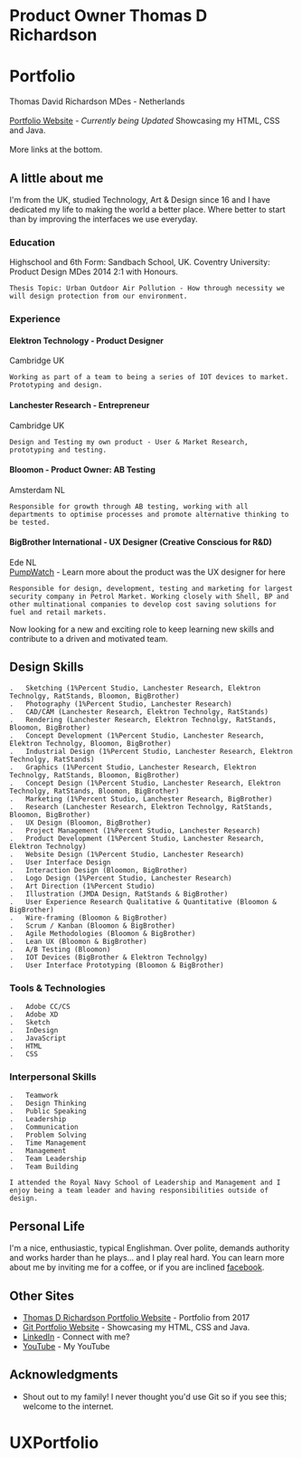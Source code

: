 # Product Owner Thomas D Richardson
# Portfolio

Thomas David Richardson MDes - Netherlands 
<br><br>
[Portfolio Website](https://tdr1991vr.github.io/hello/) - *Currently being Updated* Showcasing my HTML, CSS and Java.<br>
<br>
More links at the bottom. 

## A little about me

I'm from the UK, studied Technology, Art & Design since 16 and I have dedicated my life to making the world a better place. Where better to start than by improving the interfaces we use everyday. 

### Education

Highschool and 6th Form: Sandbach School, UK. Coventry University: Product Design MDes 2014 2:1 with Honours.

```
Thesis Topic: Urban Outdoor Air Pollution - How through necessity we will design protection from our environment. 
```

### Experience

#### Elektron Technology - Product Designer
Cambridge UK

```
Working as part of a team to being a series of IOT devices to market. Prototyping and design. 
```

#### Lanchester Research - Entrepreneur
Cambridge UK

```
Design and Testing my own product - User & Market Research, prototyping and testing. 
```

#### Bloomon - Product Owner: AB Testing
Amsterdam NL 

```
Responsible for growth through AB testing, working with all departments to optimise processes and promote alternative thinking to be tested.  
```

#### BigBrother International - UX Designer (Creative Conscious for R&D)
Ede NL <br>
[PumpWatch](http://www.pumpwatch.nl) - Learn more about the product was the UX designer for here

```
Responsible for design, development, testing and marketing for largest security company in Petrol Market. Working closely with Shell, BP and other multinational companies to develop cost saving solutions for fuel and retail markets. 
```

Now looking for a new and exciting role to keep learning new skills and contribute to a driven and motivated team.


## Design Skills

	.	Sketching (1%Percent Studio, Lanchester Research, Elektron Technolgy, RatStands, Bloomon, BigBrother)
	.	Photography (1%Percent Studio, Lanchester Research)
	.	CAD/CAM (Lanchester Research, Elektron Technolgy, RatStands)
	.	Rendering (Lanchester Research, Elektron Technolgy, RatStands, Bloomon, BigBrother)
	.	Concept Development (1%Percent Studio, Lanchester Research, Elektron Technolgy, Bloomon, BigBrother)
	.	Industrial Design (1%Percent Studio, Lanchester Research, Elektron Technolgy, RatStands)
	.	Graphics (1%Percent Studio, Lanchester Research, Elektron Technolgy, RatStands, Bloomon, BigBrother)
	.	Concept Design (1%Percent Studio, Lanchester Research, Elektron Technolgy, RatStands, Bloomon, BigBrother)
	.	Marketing (1%Percent Studio, Lanchester Research, BigBrother)
	.	Research (Lanchester Research, Elektron Technolgy, RatStands, Bloomon, BigBrother)
	.	UX Design (Bloomon, BigBrother)
	.	Project Management (1%Percent Studio, Lanchester Research)
	.	Product Development (1%Percent Studio, Lanchester Research, Elektron Technolgy)
	.	Website Design (1%Percent Studio, Lanchester Research)
	.	User Interface Design
	.	Interaction Design (Bloomon, BigBrother)
	.	Logo Design (1%Percent Studio, Lanchester Research)
	.	Art Direction (1%Percent Studio)
	.	Illustration (JMDA Design, RatStands & BigBrother)
	.	User Experience Research Qualitative & Quantitative (Bloomon & BigBrother)
	.	Wire-framing (Bloomon & BigBrother)
	.	Scrum / Kanban (Bloomon & BigBrother)
	.	Agile Methodologies (Bloomon & BigBrother)
 	.	Lean UX (Bloomon & BigBrother)
	.	A/B Testing (Bloomon)
	.	IOT Devices (BigBrother & Elektron Technolgy) 
	.	User Interface Prototyping (Bloomon & BigBrother)

###	Tools & Technologies

	.	Adobe CC/CS
	.	Adobe XD
	.	Sketch
	.	InDesign
	.	JavaScript
	.	HTML
	.	CSS

### Interpersonal Skills

	.	Teamwork
	.	Design Thinking
	.	Public Speaking
	.	Leadership
	.	Communication
	.	Problem Solving
	.	Time Management
	.	Management
	.	Team Leadership
	.	Team Building

```
I attended the Royal Navy School of Leadership and Management and I enjoy being a team leader and having responsibilities outside of design.
```

## Personal Life

I'm a nice, enthusiastic, typical Englishman. Over polite, demands authority and works harder than he plays... and I play real hard. You can learn more about me by inviting me for a coffee, or if you are inclined [facebook](http://www.facebook.com/tdrichardson).

## Other Sites

* [Thomas D Richardson Portfolio Website](http://thomasdrichardson.strikingly.com) - Portfolio from 2017
* [Git Portfolio Website](https://tdr1991vr.github.io/UXPortfolio/) - Showcasing my HTML, CSS and Java.
* [LinkedIn](www.linkedin.com/in/thomasdrichardson) - Connect with me? 
* [YouTube](https://www.youtube.com/channel/UCt_LYcFwPx7HT1RXS7JNR-g/) - My YouTube 




## Acknowledgments

* Shout out to my family! I never thought you'd use Git so if you see this; welcome to the internet. 
# UXPortfolio
